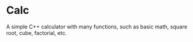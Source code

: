 # Calc
A simple C++ calculator with many functions, such as basic math, square root, cube, factorial, etc.
